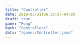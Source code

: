 ```yaml
---
title: "Controller"
date: 2019-03-31T06:30:57-04:00
draft: true
game: "Pong"
back: "Controllers"
data: "/games/Controller.json"
---
```


